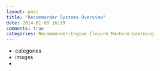 ```yaml
---
layout: post
title: "Recommerder Systems Overview"
date: 2014-01-08 16:19
comments: true
categories: Recommender-Engine Clojure Machine-Learning
---
```



- categories
- images
- 
